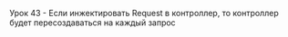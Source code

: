 Урок 43 - Если инжектировать Request в контроллер, то контроллер будет пересоздаваться на каждый запрос